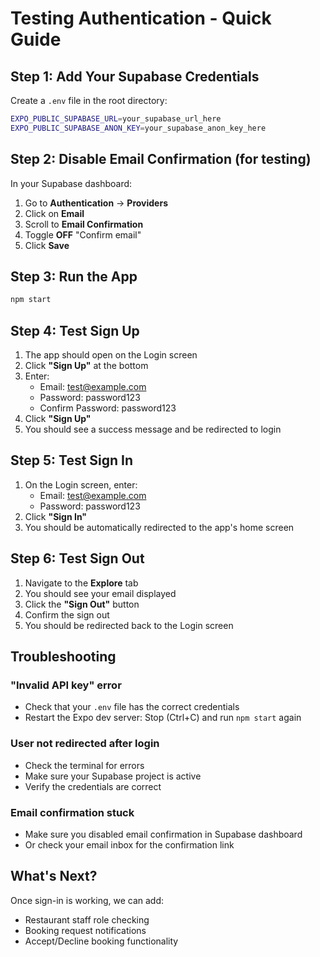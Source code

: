 # Testing Authentication - Quick Guide

## Step 1: Add Your Supabase Credentials

Create a `.env` file in the root directory:

```bash
EXPO_PUBLIC_SUPABASE_URL=your_supabase_url_here
EXPO_PUBLIC_SUPABASE_ANON_KEY=your_supabase_anon_key_here
```

## Step 2: Disable Email Confirmation (for testing)

In your Supabase dashboard:
1. Go to **Authentication** → **Providers**
2. Click on **Email** 
3. Scroll to **Email Confirmation**
4. Toggle **OFF** "Confirm email"
5. Click **Save**

## Step 3: Run the App

```bash
npm start
```

## Step 4: Test Sign Up

1. The app should open on the Login screen
2. Click **"Sign Up"** at the bottom
3. Enter:
   - Email: test@example.com
   - Password: password123
   - Confirm Password: password123
4. Click **"Sign Up"**
5. You should see a success message and be redirected to login

## Step 5: Test Sign In

1. On the Login screen, enter:
   - Email: test@example.com
   - Password: password123
2. Click **"Sign In"**
3. You should be automatically redirected to the app's home screen

## Step 6: Test Sign Out

1. Navigate to the **Explore** tab
2. You should see your email displayed
3. Click the **"Sign Out"** button
4. Confirm the sign out
5. You should be redirected back to the Login screen

## Troubleshooting

### "Invalid API key" error
- Check that your `.env` file has the correct credentials
- Restart the Expo dev server: Stop (Ctrl+C) and run `npm start` again

### User not redirected after login
- Check the terminal for errors
- Make sure your Supabase project is active
- Verify the credentials are correct

### Email confirmation stuck
- Make sure you disabled email confirmation in Supabase dashboard
- Or check your email inbox for the confirmation link

## What's Next?

Once sign-in is working, we can add:
- Restaurant staff role checking
- Booking request notifications
- Accept/Decline booking functionality



